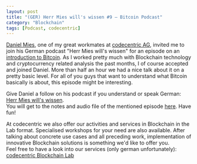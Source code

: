 ```yaml
---
layout: post
title: "(GER) Herr Mies will's wissen #9 – Bitcoin Podcast"
category: "Blockchain"
tags: [Podcast, codecentric]
---
```


[Daniel Mies](https://twitter.com/danielmies), one of my great workmates at [codecentric AG](https://codecentric.de), invited me to join his German podcast "Herr Mies will's wissen" for an episode on an [introduction to Bitcoin](https://mies.me/2017/10/11/hmww09-bitcoin/). As I worked pretty much with Blockchain technology and cryptocurrency related analysis the past months, I of course accepted and joined Daniel. More than half an hour we had a nice talk about it on a pretty basic level. For all of you guys that want to understand what Bitcoin basically is about, this episode might be interesting.

Give Daniel a follow on his podcast if you understand or speak German: [Herr Mies will's wissen](https://itunes.apple.com/us/podcast/herr-mies-wills-wissen/id1257454170).<br />You will get to the notes and audio file of the mentioned episode [here](https://mies.me/2017/10/11/hmww09-bitcoin/). Have fun!

At codecentric we also offer our activities and services in Blockchain in the Lab format. Specialised workshops for your need are also available. After talking about concrete use cases and all preceding work, implementation of innovative Blockchain solutions is something we'd like to offer you.<br />Feel free to have a look into our services (only german unfortunately): [codecentric Blockchain Lab](https://www.codecentric.de/leistungen/loesungen/technologie-treibt-veraenderung/blockchain-lab/) 